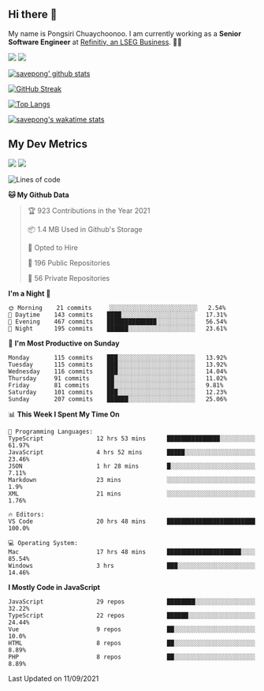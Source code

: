 ## Hi there 👋

My name is Pongsiri Chuaychoonoo. I am currently working as a **Senior Software Engineer** at [Refinitiv, an LSEG Business](https://www.refinitiv.com). 👨‍💻

[<img src="https://img.shields.io/badge/savepong.com-%230077B5.svg?&style=for-the-badge&color=81e6d9" />](https://savepong.com)
[<img src="https://img.shields.io/badge/linkedin-%230077B5.svg?&style=for-the-badge&logo=linkedin&logoColor=white" />](https://www.linkedin.com/in/savepong)

[![savepong' github stats](https://github-readme-stats.vercel.app/api?username=savepong&show_icons=true&count_private=true&theme=gotham&hide_border=true&bg_color=00000000&text_color=768390FF)](https://savepong.com/posts/stats)

[![GitHub Streak](https://github-readme-streak-stats.herokuapp.com?user=savepong&theme=gotham&hide_border=true&background=00000000&dates=768390FF)](https://savepong.com/posts/stats)

[![Top Langs](https://github-readme-stats.vercel.app/api/top-langs/?username=savepong&layout=compact&langs_count=10&theme=gotham&hide_border=true&bg_color=00000000&text_color=768390FF)](https://savepong.com/posts/stats)

[![savepong's wakatime stats](https://github-readme-stats.vercel.app/api/wakatime?username=@savepong&layout=default&theme=gotham&hide_border=true&bg_color=00000000&text_color=768390FF)](https://savepong.com/posts/stats)

## My Dev Metrics

[![](https://komarev.com/ghpvc/?username=savepong&color=blue&label=Profile%20Views)](https://github.com/savepong)
[![](https://img.shields.io/github/followers/savepong?label=GitHub%20Followers)](https://github.com/savepong)

<!--START_SECTION:waka-->
![Lines of code](https://img.shields.io/badge/From%20Hello%20World%20I%27ve%20Written-8.8%20million%20lines%20of%20code-blue)

**🐱 My Github Data** 

> 🏆 923 Contributions in the Year 2021
 > 
> 📦 1.4 MB Used in Github's Storage 
 > 
> 💼 Opted to Hire
 > 
> 📜 196 Public Repositories 
 > 
> 🔑 56 Private Repositories  
 > 
**I'm a Night 🦉** 

```text
🌞 Morning    21 commits     ░░░░░░░░░░░░░░░░░░░░░░░░░   2.54% 
🌆 Daytime    143 commits    ████░░░░░░░░░░░░░░░░░░░░░   17.31% 
🌃 Evening    467 commits    ██████████████░░░░░░░░░░░   56.54% 
🌙 Night      195 commits    ██████░░░░░░░░░░░░░░░░░░░   23.61%

```
📅 **I'm Most Productive on Sunday** 

```text
Monday       115 commits    ███░░░░░░░░░░░░░░░░░░░░░░   13.92% 
Tuesday      115 commits    ███░░░░░░░░░░░░░░░░░░░░░░   13.92% 
Wednesday    116 commits    ███░░░░░░░░░░░░░░░░░░░░░░   14.04% 
Thursday     91 commits     ██░░░░░░░░░░░░░░░░░░░░░░░   11.02% 
Friday       81 commits     ██░░░░░░░░░░░░░░░░░░░░░░░   9.81% 
Saturday     101 commits    ███░░░░░░░░░░░░░░░░░░░░░░   12.23% 
Sunday       207 commits    ██████░░░░░░░░░░░░░░░░░░░   25.06%

```


📊 **This Week I Spent My Time On** 

```text
💬 Programming Languages: 
TypeScript               12 hrs 53 mins      ███████████████░░░░░░░░░░   61.97% 
JavaScript               4 hrs 52 mins       █████░░░░░░░░░░░░░░░░░░░░   23.46% 
JSON                     1 hr 28 mins        █░░░░░░░░░░░░░░░░░░░░░░░░   7.11% 
Markdown                 23 mins             ░░░░░░░░░░░░░░░░░░░░░░░░░   1.9% 
XML                      21 mins             ░░░░░░░░░░░░░░░░░░░░░░░░░   1.76%

🔥 Editors: 
VS Code                  20 hrs 48 mins      █████████████████████████   100.0%

💻 Operating System: 
Mac                      17 hrs 48 mins      █████████████████████░░░░   85.54% 
Windows                  3 hrs               ███░░░░░░░░░░░░░░░░░░░░░░   14.46%

```

**I Mostly Code in JavaScript** 

```text
JavaScript               29 repos            ████████░░░░░░░░░░░░░░░░░   32.22% 
TypeScript               22 repos            ██████░░░░░░░░░░░░░░░░░░░   24.44% 
Vue                      9 repos             ██░░░░░░░░░░░░░░░░░░░░░░░   10.0% 
HTML                     8 repos             ██░░░░░░░░░░░░░░░░░░░░░░░   8.89% 
PHP                      8 repos             ██░░░░░░░░░░░░░░░░░░░░░░░   8.89%

```



 Last Updated on 11/09/2021
<!--END_SECTION:waka-->

<!--
**savepong/savepong** is a ✨ _special_ ✨ repository because its `README.md` (this file) appears on your GitHub profile.

Here are some ideas to get you started:

- 🔭 I’m currently working on WebComponents and TypeScript.
- 🌱 I’m currently learning ...
- 👯 I’m looking to collaborate on ...
- 🤔 I’m looking for help with ...
- 💬 Ask me about ...
- 📫 How to reach me: ...
- 😄 Pronouns: ...
- ⚡ Fun fact: ...
-->
